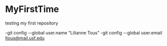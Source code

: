 # MyFirstTime
testing my first repository

-git config --global user.name "Lilianne Tous"
-git config --global user.email ltous@mail.usf.edu
